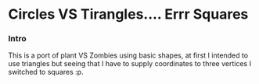 # Circles VS Tirangles.... Errr Squares

### Intro

This is a port of plant VS Zombies using basic shapes, at first I intended to use triangles but seeing that I have to supply coordinates to three vertices I switched to squares :p.